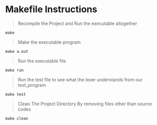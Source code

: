 # Makefile Instructions

> Recompile the Project and Run the executable altogether
```
make
```

> Make the executable program
```
make a.out
```

> Run the executable file
```
make run
```

> Run the test file to see what the lexer understands from our test_program
```
make test
```

> Clean The Project Directory By removing files other than source codes
```
make clean
```